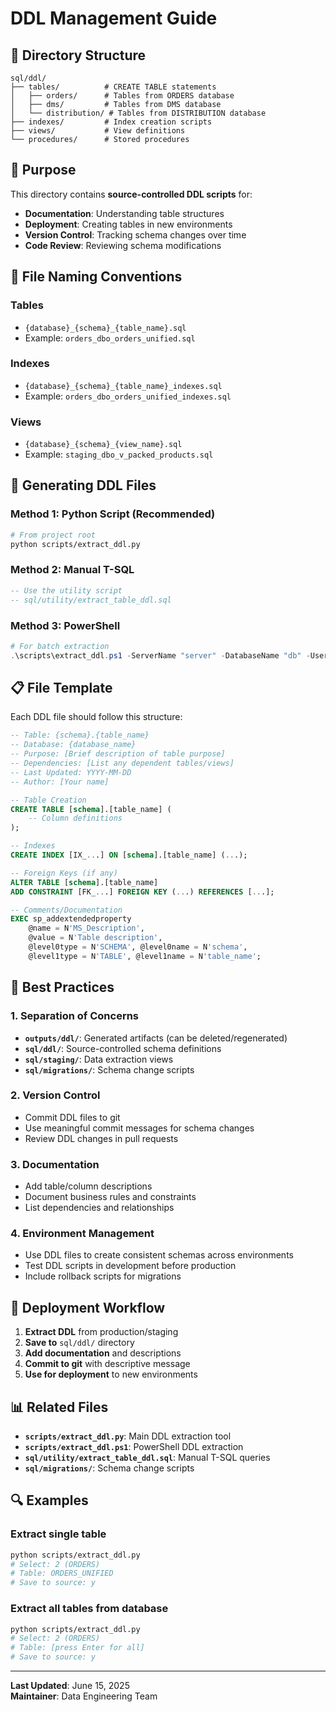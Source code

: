 # DDL Management Guide

## 📁 Directory Structure

```
sql/ddl/
├── tables/          # CREATE TABLE statements
│   ├── orders/      # Tables from ORDERS database
│   ├── dms/         # Tables from DMS database
│   └── distribution/ # Tables from DISTRIBUTION database
├── indexes/         # Index creation scripts
├── views/           # View definitions
└── procedures/      # Stored procedures
```

## 🎯 Purpose

This directory contains **source-controlled DDL scripts** for:
- **Documentation**: Understanding table structures
- **Deployment**: Creating tables in new environments
- **Version Control**: Tracking schema changes over time
- **Code Review**: Reviewing schema modifications

## 📜 File Naming Conventions

### Tables
- `{database}_{schema}_{table_name}.sql`
- Example: `orders_dbo_orders_unified.sql`

### Indexes
- `{database}_{schema}_{table_name}_indexes.sql`
- Example: `orders_dbo_orders_unified_indexes.sql`

### Views
- `{database}_{schema}_{view_name}.sql` 
- Example: `staging_dbo_v_packed_products.sql`

## 🔧 Generating DDL Files

### Method 1: Python Script (Recommended)
```bash
# From project root
python scripts/extract_ddl.py
```

### Method 2: Manual T-SQL
```sql
-- Use the utility script
-- sql/utility/extract_table_ddl.sql
```

### Method 3: PowerShell
```powershell
# For batch extraction
.\scripts\extract_ddl.ps1 -ServerName "server" -DatabaseName "db" -Username "user" -Password "pass"
```

## 📋 File Template

Each DDL file should follow this structure:

```sql
-- Table: {schema}.{table_name}
-- Database: {database_name}
-- Purpose: [Brief description of table purpose]
-- Dependencies: [List any dependent tables/views]
-- Last Updated: YYYY-MM-DD
-- Author: [Your name]

-- Table Creation
CREATE TABLE [schema].[table_name] (
    -- Column definitions
);

-- Indexes
CREATE INDEX [IX_...] ON [schema].[table_name] (...);

-- Foreign Keys (if any)
ALTER TABLE [schema].[table_name] 
ADD CONSTRAINT [FK_...] FOREIGN KEY (...) REFERENCES [...];

-- Comments/Documentation
EXEC sp_addextendedproperty 
    @name = N'MS_Description',
    @value = N'Table description',
    @level0type = N'SCHEMA', @level0name = N'schema',
    @level1type = N'TABLE', @level1name = N'table_name';
```

## 🔄 Best Practices

### 1. **Separation of Concerns**
- **`outputs/ddl/`**: Generated artifacts (can be deleted/regenerated)
- **`sql/ddl/`**: Source-controlled schema definitions
- **`sql/staging/`**: Data extraction views
- **`sql/migrations/`**: Schema change scripts

### 2. **Version Control**
- Commit DDL files to git
- Use meaningful commit messages for schema changes
- Review DDL changes in pull requests

### 3. **Documentation**
- Add table/column descriptions
- Document business rules and constraints
- List dependencies and relationships

### 4. **Environment Management**
- Use DDL files to create consistent schemas across environments
- Test DDL scripts in development before production
- Include rollback scripts for migrations

## 🚀 Deployment Workflow

1. **Extract DDL** from production/staging
2. **Save to** `sql/ddl/` directory
3. **Add documentation** and descriptions
4. **Commit to git** with descriptive message
5. **Use for deployment** to new environments

## 📊 Related Files

- **`scripts/extract_ddl.py`**: Main DDL extraction tool
- **`scripts/extract_ddl.ps1`**: PowerShell DDL extraction
- **`sql/utility/extract_table_ddl.sql`**: Manual T-SQL queries
- **`sql/migrations/`**: Schema change scripts

## 🔍 Examples

### Extract single table
```bash
python scripts/extract_ddl.py
# Select: 2 (ORDERS)
# Table: ORDERS_UNIFIED
# Save to source: y
```

### Extract all tables from database
```bash
python scripts/extract_ddl.py
# Select: 2 (ORDERS)  
# Table: [press Enter for all]
# Save to source: y
```

---

**Last Updated**: June 15, 2025  
**Maintainer**: Data Engineering Team
